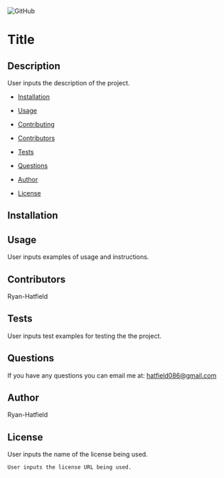 ![GitHub](https://img.shields.io/github/license/ryan-Hatfield/Good-README-Generator)
# Title 
## Description
User inputs the description of the project.

* [Installation](#Installation)

* [Usage](#Usage)

* [Contributing](#Contributing)

* [Contributors](#Contributors)

* [Tests](#Tests)

* [Questions](#Questions)

* [Author](#Author)

* [License](#License)

## Installation

## Usage
User inputs examples of usage and instructions.
## Contributors
Ryan-Hatfield
## Tests
User inputs test examples for testing the the project.
## Questions
If you have any questions you can email me at: hatfield086@gmail.com
## Author
Ryan-Hatfield
## License
User inputs the name of the license being used.
```
User inputs the license URL being used.
